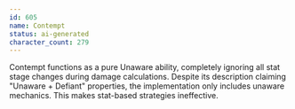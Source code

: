 ```yaml
---
id: 605
name: Contempt
status: ai-generated
character_count: 279
---
```


Contempt functions as a pure Unaware ability, completely ignoring all stat stage changes during damage calculations. Despite its description claiming "Unaware + Defiant" properties, the implementation only includes unaware mechanics. This makes stat-based strategies ineffective.